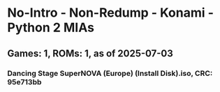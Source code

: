 # No-Intro - Non-Redump - Konami - Python 2 MIAs
## Games: 1, ROMs: 1, as of 2025-07-03

### Dancing Stage SuperNOVA (Europe) (Install Disk).iso, CRC: 95e713bb
